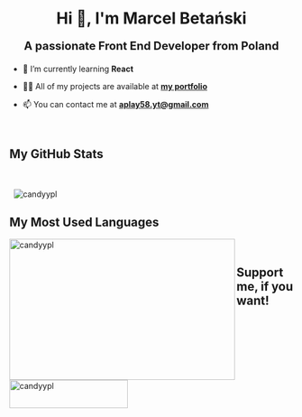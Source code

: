 <h1 align="center">Hi 👋, I'm Marcel Betański</h1>
<p align="center" style="font-size: 20px; font-weight: bold;">A passionate Front End Developer from Poland</p>

- 🌱 I’m currently learning **React**

- 👨‍💻 All of my projects are available at [**my portfolio**](candyypl.github.io)

- 📫 You can contact me at **aplay58.yt@gmail.com**

<br>

## My GitHub Stats

<br>

<p>
  &nbsp;
  <img align="center" src="https://github-readme-stats.vercel.app/api?username=candyypl&show_icons=true&theme=ayu-mirage&locale=en" alt="candyypl" />
</p>

## My Most Used Languages

<p>
  <img align="left" src="https://github-readme-stats.vercel.app/api/top-langs?username=candyypl&show_icons=true&theme=ayu-mirage&locale=en&layout=compact" alt="candyypl" width="400" height="250" />
</p>

<br>

## Support me, if you want!

<br>

<p>
  <a href="https://www.buymeacoffee.com/candyypl">
    <img align="left" src="https://cdn.buymeacoffee.com/buttons/v2/default-yellow.png" height="50" width="210" alt="candyypl" />
  </a>
</p>
